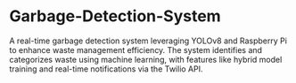 # Garbage-Detection-System
A real-time garbage detection system leveraging YOLOv8 and Raspberry Pi to enhance waste management efficiency. The system identifies and categorizes waste using machine learning, with features like hybrid model training and real-time notifications via the Twilio API.
